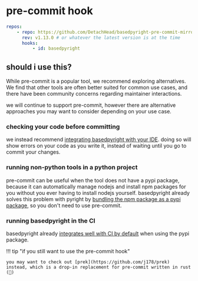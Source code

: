 # pre-commit hook

```yaml title=".pre-commit-config.yaml"
repos:
    - repo: https://github.com/DetachHead/basedpyright-pre-commit-mirror
      rev: v1.13.0 # or whatever the latest version is at the time
      hooks:
          - id: basedpyright
```

## should i use this?

While pre-commit is a popular tool, we recommend exploring alternatives. We find that other tools are often better suited for common use cases, and there have been community concerns regarding maintainer interactions.

we will continue to support pre-commit, however there are alternative approaches you may want to consider depending on your use case.

### checking your code before committing

we instead recommend [integrating basedpyright with your IDE](./ides.md). doing so will show errors on your code as you write it, instead of waiting until you go to commit your changes.

### running non-python tools in a python project

pre-commit can be useful when the tool does not have a pypi package, because it can automatically manage nodejs and install npm packages for you without you ever having to install nodejs yourself. basedpyright already solves this problem with pyright by [bundling the npm package as a pypi package](../benefits-over-pyright/pypi-package-vscode-pinning.md), so you don't need to use pre-commit.

### running basedpyright in the CI

basedpyright already [integrates well with CI by default](../benefits-over-pyright/improved-ci-integration.md) when using the pypi package.

!!! tip "if you still want to use the pre-commit hook"

    you may want to check out [prek](https://github.com/j178/prek) instead, which is a drop-in replacement for pre-commit written in rust (🚀)

